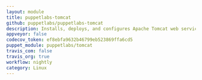 ```yaml
---
layout: module
title: puppetlabs-tomcat
github: puppetlabs/puppetlabs-tomcat
description: Installs, deploys, and configures Apache Tomcat web services.
appveyor: false
codecov_token: ef8ebfa9632b46799eb523869ffa6cd5
puppet_module: puppetlabs/tomcat
travis_com: false
travis_org: true
workflow: nightly
category: Linux
---
```

